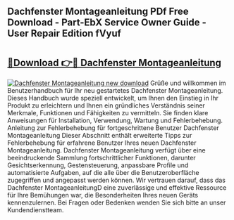 ## Dachfenster Montageanleitung PDf Free Download - Part-EbX Service Owner Guide - User Repair Edition fVyuf

# <h2><a href="http://df6sm3.blite.top/?on=Dachfenster+Montageanleitung">🔗Download 👉🔴 Dachfenster Montageanleitung</a></h2>

[![Dachfenster Montageanleitung new download](https://i.imgur.com/lujVjoI.png)](http://df6sm3.blite.top/?on=Dachfenster+Montageanleitung)
Grüße und willkommen im Benutzerhandbuch für Ihr neu gestartetes Dachfenster Montageanleitung. Dieses Handbuch wurde speziell entwickelt, um Ihnen den Einstieg in Ihr Produkt zu erleichtern und Ihnen ein gründliches Verständnis seiner Merkmale, Funktionen und Fähigkeiten zu vermitteln. Sie finden klare Anweisungen für Installation, Verwendung, Wartung und Fehlerbehebung. Anleitung zur Fehlerbehebung für fortgeschrittene Benutzer Dachfenster Montageanleitung Dieser Abschnitt enthält erweiterte Tipps zur Fehlerbehebung für erfahrene Benutzer Ihres neuen Dachfenster Montageanleitung. Dachfenster Montageanleitung verfügt über eine beeindruckende Sammlung fortschrittlicher Funktionen, darunter Gesichtserkennung, Gestensteuerung, anpassbare Profile und automatisierte Aufgaben, auf die alle über die Benutzeroberfläche zugegriffen und angepasst werden können. Wir vertrauen darauf, dass das Dachfenster MontageanleitungD eine zuverlässige und effektive Ressource für Ihre Bemühungen war, die Besonderheiten Ihres neuen Geräts kennenzulernen. Bei Fragen oder Bedenken wenden Sie sich bitte an unser Kundendienstteam.

